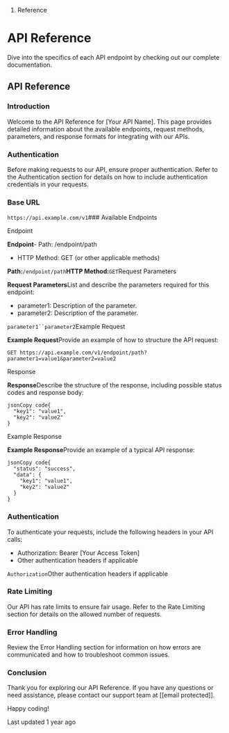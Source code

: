 1. Reference

# API Reference

Dive into the specifics of each API endpoint by checking out our complete documentation.

## API Reference

### Introduction

Welcome to the API Reference for [Your API Name]. This page provides detailed information about the available endpoints, request methods, parameters, and response formats for integrating with our APIs.

### Authentication

Before making requests to our API, ensure proper authentication. Refer to the Authentication section for details on how to include authentication credentials in your requests.

### Base URL

`https://api.example.com/v1`### Available Endpoints

Endpoint

**Endpoint**- Path: /endpoint/path
- HTTP Method: GET (or other applicable methods)

**Path:**`/endpoint/path`**HTTP Method:**`GET`Request Parameters

**Request Parameters**List and describe the parameters required for this endpoint:

- parameter1: Description of the parameter.
- parameter2: Description of the parameter.

`parameter1``parameter2`Example Request

**Example Request**Provide an example of how to structure the API request:

```inline-grid min-w-full grid-cols-[auto_1fr] [count-reset:line] print:whitespace-pre-wrap
GET https://api.example.com/v1/endpoint/path?parameter1=value1&parameter2=value2
```

Response

**Response**Describe the structure of the response, including possible status codes and response body:

```inline-grid min-w-full grid-cols-[auto_1fr] [count-reset:line] print:whitespace-pre-wrap
jsonCopy code{
  "key1": "value1",
  "key2": "value2"
}
```

Example Response

**Example Response**Provide an example of a typical API response:

```inline-grid min-w-full grid-cols-[auto_1fr] [count-reset:line] print:whitespace-pre-wrap
jsonCopy code{
  "status": "success",
  "data": {
    "key1": "value1",
    "key2": "value2"
  }
}
```

### Authentication

To authenticate your requests, include the following headers in your API calls:

- Authorization: Bearer [Your Access Token]
- Other authentication headers if applicable

`Authorization`Other authentication headers if applicable

### Rate Limiting

Our API has rate limits to ensure fair usage. Refer to the Rate Limiting section for details on the allowed number of requests.

### Error Handling

Review the Error Handling section for information on how errors are communicated and how to troubleshoot common issues.

### Conclusion

Thank you for exploring our API Reference. If you have any questions or need assistance, please contact our support team at [[email protected]].

Happy coding!

Last updated 1 year ago